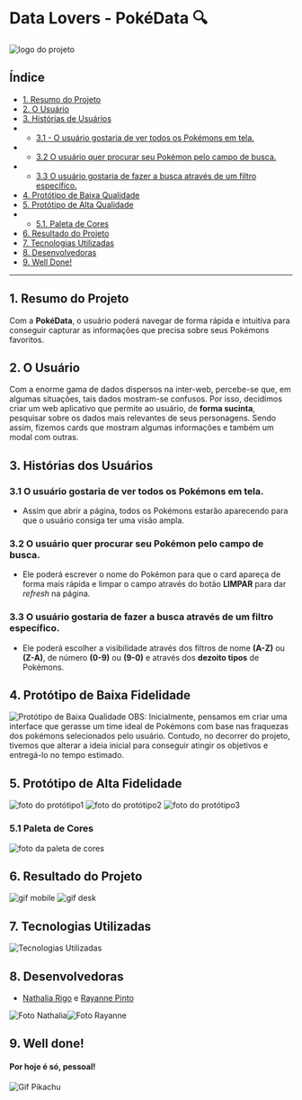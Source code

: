 # Data Lovers - PokéData 🔍 #

![logo do projeto](https://github.com/ncrigo/SAP008-data-lovers/blob/7bdadabdc7da4eeba964f2337e5cef545e944432/src/img/logo.png)

## Índice

* [1. Resumo do Projeto](#1-resumo-do-projeto)
* [2. O Usuário](#2-o-usuário)
* [3. Histórias de Usuários](#3-histórias-dos-usuários)
* - [3.1 - O usuário gostaria de ver todos os Pokémons em tela.](#31-o-usuário-gostaria-de-ver-todos-os-pokémons-em-tela)
* - [3.2 O usuário quer procurar seu Pokémon pelo campo de busca.](#32-o-usuário-quer-procurar-seu-pokémon-pelo-campo-de-busca)
* - [3.3 O usuário gostaria de fazer a busca através de um filtro específico.](#33-o-usuário-gostaria-de-fazer-a-busca-através-de-um-filtro-específico)
* [4. Protótipo de Baixa Qualidade](#4-protótipo-de-baixa-qualidade)
* [5. Protótipo de Alta Qualidade](#5-protótipo-de-alta-qualidade)
* - [5.1. Paleta de Cores](#51-paleta-de-cores)
* [6. Resultado do Projeto](#6-resultado-do-projeto)
* [7. Tecnologias Utilizadas](#7-tecnologias-utilizadas)
* [8. Desenvolvedoras](#8-desenvolvedoras)
* [9. Well Done!](#9-well-done)

***

## 1. Resumo do Projeto

Com a **PokéData**, o usuário poderá navegar de forma rápida e intuitiva para conseguir capturar as informações que precisa sobre seus Pokémons favoritos. 

## 2. O Usuário 

Com a enorme gama de dados dispersos na inter-web, percebe-se que, em algumas situações, tais dados mostram-se confusos. Por isso, decidimos criar um web aplicativo que permite ao usuário, de **forma sucinta**, pesquisar sobre os dados mais relevantes de seus personagens. Sendo assim, fizemos cards que mostram algumas informações e também um modal com outras.


## 3. Histórias dos Usuários

### 3.1 O usuário gostaria de ver todos os Pokémons em tela. ###
* Assim que abrir a página, todos os Pokémons estarão aparecendo para que o usuário consiga ter uma visão ampla.

### 3.2 O usuário quer procurar seu Pokémon pelo campo de busca. ###
* Ele poderá escrever o nome do Pokémon para que o card apareça de forma mais rápida e limpar o campo através do botão **LIMPAR** para dar _refresh_ na página.

### 3.3 O usuário gostaria de fazer a busca através de um filtro específico. ###
* Ele poderá escolher a visibilidade através dos filtros de nome **(A-Z)** ou **(Z-A)**, de número **(0-9)** ou **(9-0)** e através dos **dezoito tipos** de Pokémons.

## 4. Protótipo de Baixa Fidelidade ##

![Protótipo de Baixa Qualidade](https://github.com/ncrigo/SAP008-data-lovers/blob/0e445889993aed1d22b2dde002cdf38fd72070d4/src/img/baixaqualidade.jpg)
OBS: Inicialmente, pensamos em criar uma interface que gerasse um time ideal de Pokémons com base nas fraquezas dos pokémons selecionados pelo usuário. Contudo, no decorrer do projeto, tivemos que alterar a ideia inicial para conseguir atingir os objetivos e entregá-lo no tempo estimado.

## 5. Protótipo de Alta Fidelidade ##

![foto do protótipo1](https://github.com/ncrigo/SAP008-data-lovers/blob/f48b5de7140b237ec2431a093c31802a0bded300/src/img/screen1.png)
![foto do protótipo2](https://github.com/ncrigo/SAP008-data-lovers/blob/2062d3d919f1a20564df2bde303378a1fba1f418/src/img/screen2.png)
![foto do protótipo3](https://github.com/ncrigo/SAP008-data-lovers/blob/2062d3d919f1a20564df2bde303378a1fba1f418/src/img/screen3.png)

### 5.1 Paleta de Cores

![foto da paleta de cores](https://github.com/ncrigo/SAP008-data-lovers/blob/0dd45b374b989ca05e8e6f495a3bf3494cf4f415/src/img/paletadecores.png)

## 6. Resultado do Projeto ##

![gif mobile](https://github.com/ncrigo/SAP008-data-lovers/blob/d91f98c7e0eb7c883b03473d57651e8ad063e86d/src/img/gifmobile.gif) ![gif desk](https://github.com/ncrigo/SAP008-data-lovers/blob/d91f98c7e0eb7c883b03473d57651e8ad063e86d/src/img/gifwebdesk.gif)

## 7. Tecnologias Utilizadas ##

![Tecnologias Utilizadas](https://github.com/ncrigo/SAP008-data-lovers/blob/0dd45b374b989ca05e8e6f495a3bf3494cf4f415/src/img/linguagens.png)

## 8. Desenvolvedoras 
* <a href="https://github.com/ncrigo">Nathalia Rigo</a> e <a href="https://github.com/rayannepinto">Rayanne Pinto</a></div>

![Foto Nathalia](https://github.com/ncrigo/SAP008-data-lovers/blob/0dd45b374b989ca05e8e6f495a3bf3494cf4f415/src/img/nathdev.png)![Foto Rayanne](https://github.com/ncrigo/SAP008-data-lovers/blob/0dd45b374b989ca05e8e6f495a3bf3494cf4f415/src/img/raydev.png)

## 9. Well done!

#### Por hoje é só, pessoal! ####

![Gif Pikachu](https://github.com/ncrigo/SAP008-data-lovers/blob/0e445889993aed1d22b2dde002cdf38fd72070d4/src/img/ohyeahpikachugif.gif)
